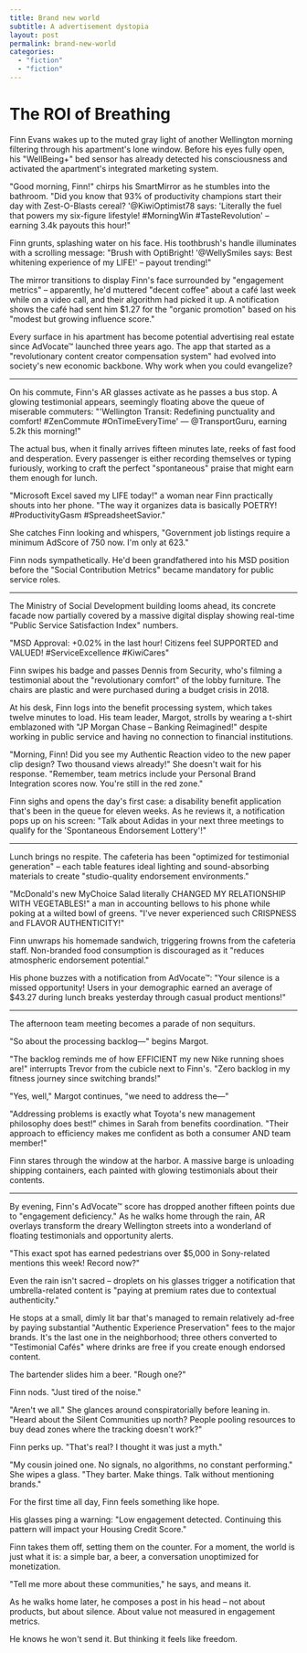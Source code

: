 ```yaml
---
title: Brand new world
subtitle: A advertisement dystopia
layout: post
permalink: brand-new-world
categories: 
  - "fiction"
  - "fiction"
---
```


<!-- Unsolicited Praise, Paid in Kind: A Novel Marketing Concept Faces Significant Hurdles

A concept for a marketing and compensation service that would automatically detect positive online mentions of a product and compensate the creator based on the content's reach presents an intriguing, albeit highly complex, proposition. While the idea of rewarding genuine positive sentiment is appealing, its practical implementation faces substantial legal, ethical, and technical challenges that would need careful consideration and innovative solutions to overcome.

The core premise involves crawling the internet to find unsolicited positive reviews, blog posts, social media updates, and other content featuring a specific product (like Adidas in the user's example). Upon discovery, the service would assess the content's reach or views and, based on a predetermined budget, send a monetary compensation to the individual who posted it.

However, this model deviates significantly from existing marketing practices, such as influencer marketing or incentivized review programs, where there's a prior agreement or action taken by the content creator with the expectation of compensation or free product. This "finders keepers, we pay you" approach for unsolicited content introduces unique complications.

Legal and Ethical Minefield:

One of the most significant challenges lies in navigating the legal and ethical landscape surrounding online endorsements and testimonials. Regulatory bodies, such as the Federal Trade Commission (FTC) in the United States, require clear and conspicuous disclosure of any material connection between an endorser and an advertiser. A "material connection" includes monetary compensation or anything of value.

Under the proposed model, a person posting a genuine, unsolicited positive review would receive a payment after the fact, without any prior agreement or knowledge that their post could lead to compensation. This retrospective payment could arguably create a material connection that, according to current guidelines, would necessitate disclosure. However, requiring a user to retroactively disclose a payment they didn't solicit or expect poses a significant practical and legal challenge. Failure to comply with disclosure requirements can result in hefty fines and reputational damage for both the service and the brand.

Furthermore, the practice of paying for positive mentions, even if unsolicited, raises ethical questions about the authenticity of online sentiment. Critics might argue that such a service could incentivize individuals to post positive content solely in the hopes of being discovered and compensated, potentially leading to a less genuine and more commercially motivated online environment. Maintaining consumer trust in online reviews and recommendations is paramount, and a system that could be perceived as "buying" positive buzz could erode that trust.

Technical Complexities:

Beyond the legal and ethical considerations, the technical feasibility of such a service presents considerable hurdles:

    Identifying the Creator: Accurately identifying the original author of a piece of online content across diverse platforms (blogs, various social media sites, forums, etc.) can be technically challenging. Unlike structured influencer platforms, the internet is vast and often lacks standardized methods for author attribution that are easily accessible for programmatic identification.
    Tracking Reach and Views: Reliably and accurately tracking the views or reach of a specific piece of content across different and often disparate platforms is a significant technical feat. Each platform has its own metrics and APIs (if available), and aggregating this data consistently and accurately for an individual post, especially as it might be shared and reposted, is highly complex. "Views" can be defined and measured differently across platforms, making a standardized compensation metric difficult to establish.
    Connecting Content to Identity for Payment: Even if a creator could be identified and their content's reach estimated, programmatically connecting that online persona to a real-world identity for the purpose of sending a payment introduces privacy concerns and technical complexities related to payment gateways and user verification without a pre-existing user account on the service.
    Crawling and Analysis at Scale: Effectively crawling a significant portion of the internet to identify relevant positive mentions in real-time, analyzing their sentiment, and estimating their reach would require a robust and sophisticated technical infrastructure capable of handling massive amounts of data and constantly evolving platform structures.

Potential Alternatives and Considerations:

While the direct unsolicited payment model faces significant obstacles, variations or alternative approaches might be more viable. For instance:

    Running Contests or Campaigns: Brands could actively encourage users to share their positive experiences through clearly communicated contests or campaigns where participation implicitly acknowledges the possibility of a reward. This shifts the dynamic from unsolicited payment to incentivized participation with explicit disclosure.
    Leveraging Existing Influencer Platforms: Focusing on collaborating with individuals who are already creating content and have an established online presence and engaged audience, through existing influencer marketing platforms, provides a more structured and legally compliant approach to compensated endorsements.
    Focusing on User-Generated Content Rights: Instead of direct payment per mention, a service could focus on identifying compelling user-generated content and facilitating the process for brands to request usage rights, potentially offering a license fee to the creator. This acknowledges the value of the content without directly paying for the positive sentiment itself.

In conclusion, the concept of automatically compensating individuals for unsolicited positive online mentions, while innovative in its intent to reward genuine enthusiasm, is fraught with considerable legal, ethical, and technical challenges. The current regulatory environment emphasizes transparency and disclosure for compensated endorsements, which is difficult to reconcile with a retrospective, unsolicited payment model. The technical hurdles of identifying creators and accurately tracking content reach across the internet are also substantial. For such a service to be successful and compliant, it would likely need to fundamentally rethink its approach to address these complex issues. -->

# The ROI of Breathing

Finn Evans wakes up to the muted gray light of another Wellington morning filtering through his apartment's lone window. Before his eyes fully open, his "WellBeing+" bed sensor has already detected his consciousness and activated the apartment's integrated marketing system.

"Good morning, Finn!" chirps his SmartMirror as he stumbles into the bathroom. "Did you know that 93% of productivity champions start their day with Zest-O-Blasts cereal? '@KiwiOptimist78 says: 'Literally the fuel that powers my six-figure lifestyle! #MorningWin #TasteRevolution' – earning 3.4k payouts this hour!"

Finn grunts, splashing water on his face. His toothbrush's handle illuminates with a scrolling message: "Brush with OptiBright! '@WellySmiles says: Best whitening experience of my LIFE!' – payout trending!"

The mirror transitions to display Finn's face surrounded by "engagement metrics" – apparently, he'd muttered "decent coffee" about a café last week while on a video call, and their algorithm had picked it up. A notification shows the café had sent him $1.27 for the "organic promotion" based on his "modest but growing influence score."

Every surface in his apartment has become potential advertising real estate since AdVocate™ launched three years ago. The app that started as a "revolutionary content creator compensation system" had evolved into society's new economic backbone. Why work when you could evangelize?

---

On his commute, Finn's AR glasses activate as he passes a bus stop. A glowing testimonial appears, seemingly floating above the queue of miserable commuters: "'Wellington Transit: Redefining punctuality and comfort! #ZenCommute #OnTimeEveryTime' — @TransportGuru, earning 5.2k this morning!"

The actual bus, when it finally arrives fifteen minutes late, reeks of fast food and desperation. Every passenger is either recording themselves or typing furiously, working to craft the perfect "spontaneous" praise that might earn them enough for lunch.

"Microsoft Excel saved my LIFE today!" a woman near Finn practically shouts into her phone. "The way it organizes data is basically POETRY! #ProductivityGasm #SpreadsheetSavior."

She catches Finn looking and whispers, "Government job listings require a minimum AdScore of 750 now. I'm only at 623."

Finn nods sympathetically. He'd been grandfathered into his MSD position before the "Social Contribution Metrics" became mandatory for public service roles.

---

The Ministry of Social Development building looms ahead, its concrete facade now partially covered by a massive digital display showing real-time "Public Service Satisfaction Index" numbers.

"MSD Approval: +0.02% in the last hour! Citizens feel SUPPORTED and VALUED! #ServiceExcellence #KiwiCares"

Finn swipes his badge and passes Dennis from Security, who's filming a testimonial about the "revolutionary comfort" of the lobby furniture. The chairs are plastic and were purchased during a budget crisis in 2018.

At his desk, Finn logs into the benefit processing system, which takes twelve minutes to load. His team leader, Margot, strolls by wearing a t-shirt emblazoned with "JP Morgan Chase – Banking Reimagined!" despite working in public service and having no connection to financial institutions.

"Morning, Finn! Did you see my Authentic Reaction video to the new paper clip design? Two thousand views already!" She doesn't wait for his response. "Remember, team metrics include your Personal Brand Integration scores now. You're still in the red zone."

Finn sighs and opens the day's first case: a disability benefit application that's been in the queue for eleven weeks. As he reviews it, a notification pops up on his screen: "Talk about Adidas in your next three meetings to qualify for the 'Spontaneous Endorsement Lottery'!"

---

Lunch brings no respite. The cafeteria has been "optimized for testimonial generation" – each table features ideal lighting and sound-absorbing materials to create "studio-quality endorsement environments."

"McDonald's new MyChoice Salad literally CHANGED MY RELATIONSHIP WITH VEGETABLES!" a man in accounting bellows to his phone while poking at a wilted bowl of greens. "I've never experienced such CRISPNESS and FLAVOR AUTHENTICITY!"

Finn unwraps his homemade sandwich, triggering frowns from the cafeteria staff. Non-branded food consumption is discouraged as it "reduces atmospheric endorsement potential."

His phone buzzes with a notification from AdVocate™: "Your silence is a missed opportunity! Users in your demographic earned an average of $43.27 during lunch breaks yesterday through casual product mentions!"

---

The afternoon team meeting becomes a parade of non sequiturs.

"So about the processing backlog—" begins Margot.

"The backlog reminds me of how EFFICIENT my new Nike running shoes are!" interrupts Trevor from the cubicle next to Finn's. "Zero backlog in my fitness journey since switching brands!"

"Yes, well," Margot continues, "we need to address the—"

"Addressing problems is exactly what Toyota's new management philosophy does best!" chimes in Sarah from benefits coordination. "Their approach to efficiency makes me confident as both a consumer AND team member!"

Finn stares through the window at the harbor. A massive barge is unloading shipping containers, each painted with glowing testimonials about their contents.

---

By evening, Finn's AdVocate™ score has dropped another fifteen points due to "engagement deficiency." As he walks home through the rain, AR overlays transform the dreary Wellington streets into a wonderland of floating testimonials and opportunity alerts.

"This exact spot has earned pedestrians over $5,000 in Sony-related mentions this week! Record now?"

Even the rain isn't sacred – droplets on his glasses trigger a notification that umbrella-related content is "paying at premium rates due to contextual authenticity."

He stops at a small, dimly lit bar that's managed to remain relatively ad-free by paying substantial "Authentic Experience Preservation" fees to the major brands. It's the last one in the neighborhood; three others converted to "Testimonial Cafés" where drinks are free if you create enough endorsed content.

The bartender slides him a beer. "Rough one?"

Finn nods. "Just tired of the noise."

"Aren't we all." She glances around conspiratorially before leaning in. "Heard about the Silent Communities up north? People pooling resources to buy dead zones where the tracking doesn't work?"

Finn perks up. "That's real? I thought it was just a myth."

"My cousin joined one. No signals, no algorithms, no constant performing." She wipes a glass. "They barter. Make things. Talk without mentioning brands."

For the first time all day, Finn feels something like hope.

His glasses ping a warning: "Low engagement detected. Continuing this pattern will impact your Housing Credit Score."

Finn takes them off, setting them on the counter. For a moment, the world is just what it is: a simple bar, a beer, a conversation unoptimized for monetization.

"Tell me more about these communities," he says, and means it.

As he walks home later, he composes a post in his head – not about products, but about silence. About value not measured in engagement metrics.

He knows he won't send it. But thinking it feels like freedom.

